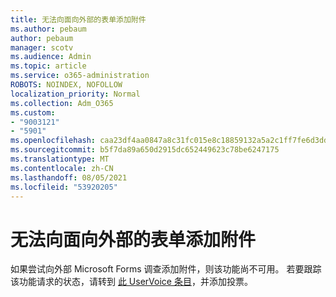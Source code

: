 ```yaml
---
title: 无法向面向外部的表单添加附件
ms.author: pebaum
author: pebaum
manager: scotv
ms.audience: Admin
ms.topic: article
ms.service: o365-administration
ROBOTS: NOINDEX, NOFOLLOW
localization_priority: Normal
ms.collection: Adm_O365
ms.custom:
- "9003121"
- "5901"
ms.openlocfilehash: caa23df4aa0847a8c31fc015e8c18859132a5a2c1ff7fe6d3dd98357671c3435
ms.sourcegitcommit: b5f7da89a650d2915dc652449623c78be6247175
ms.translationtype: MT
ms.contentlocale: zh-CN
ms.lasthandoff: 08/05/2021
ms.locfileid: "53920205"
---
```

# <a name="unable-to-add-an-attachment-to-an-externally-facing-form"></a>无法向面向外部的表单添加附件

如果尝试向外部 Microsoft Forms 调查添加附件，则该功能尚不可用。 若要跟踪该功能请求的状态，请转到 [此 UserVoice 条目](https://go.microsoft.com/fwlink/?linkid=2133069)，并添加投票。
